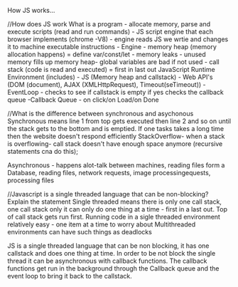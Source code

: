 How JS works...

//How does JS work
What is a program - allocate memory, parse and execute scripts (read and run commands)
                  - JS script engine that each browser implements (chrome -V8) - engine reads JS we wrtie and changes it to machine executable instructions
                  - Engine - memory heap (memory allocation happens) = define var/const/let
                                - memory leaks - unused memory fills up memory heap- global variables are bad if not used
                            - call stack (code is read and executed) =  first in last out 
JavaScript Runtime Environment (includes) - JS (Memory heap and callstack)
                                - Web API's (DOM (document), AJAX (XMLHttpRequest), Timeout(seTimeout)) 
                                -EventLoop - checks to see if callstack is empty if yes checks the callback queue
                                -Callback Queue - on click/on Load/on Done                            


//What is the difference between synchronous and asychonous
Synchronous means line 1 from top gets executed then line 2 and so on until the stack gets to the bottom and is emptied. If one tasks takes a long time then the website doesn't respond efficiently 
StackOverflow- when a stack is overflowing- call stack doesn't have enough space anymore (recursive statements cna do this);

Asynchronous -
                happens alot-talk between machines, reading files form a Database,  reading files, network requests, image processingequests, processing files 


//Javascript is a single threaded language that can be non-blocking? Explain the statement
 Single threaded means there is only one call stack, one call stack only it can only do one thing at a time - first in a last out. Top of call stack gets run first.
 Running code in a sigle threaded environment relatively easy - one item at a time to worry about
 Multithreaded environments can have such things as deadlocks
 
JS is a single threaded language that can be non blocking, it has one callstack and does one thing at time. In order to be not block the single thread it can be asynchronous with callback functions. The callback functions get run in the background through the Callback queue and the event loop to bring it back to the callstack.   

